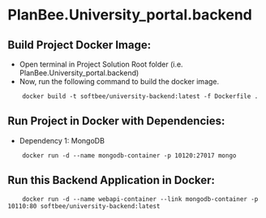 # PlanBee.University_portal.backend

## Build Project Docker Image:
* Open terminal in Project Solution Root folder (i.e. PlanBee.University_portal.backend)
* Now, run the following command to build the docker image.
```console
	docker build -t softbee/university-backend:latest -f Dockerfile .
```
## Run Project in Docker with Dependencies:
* Dependency 1: MongoDB
```console
	docker run -d --name mongodb-container -p 10120:27017 mongo
```
## Run this Backend Application in Docker:
```console
	docker run -d --name webapi-container --link mongodb-container -p 10110:80 softbee/university-backend:latest
```